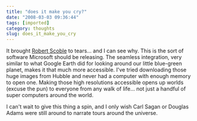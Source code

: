 ```yaml
---
title: "does it make you cry?"
date: "2008-03-03 09:36:44"
tags: [imported]
category: thoughts
slug: does_it_make_you_cry
---
```


<script type="text/javascript" src="http://service.twistage.com/api/script"></script><script type="text/javascript">viewNode("0411aaa38a77a",{width: 550,height: 320 ,config: {autoplay: false}});</script>

It brought
<a href="http://scobleizer.com/2008/02/27/what-made-me-cry-microsofts-world-wide-telescope/">Robert
Scoble</a> to tears... and I can see why. This is the sort of software Microsoft
should be releasing. The seamless integration, very similar to what Google Earth
did for looking around our little blue-green planet, makes it that much more
accessible. I've tried downloading those huge images from Hubble and never had a
computer with enough memory to open one. Making those high resolutions
accessible opens up worlds (excuse the pun) to everyone from any walk of life...
not just a handful of super computers around the world.

I can't wait to give this thing a spin, and I only wish Carl Sagan or Douglas
Adams were still around to narrate tours around the universe.
